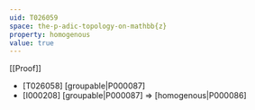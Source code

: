 ```yaml
---
uid: T026059
space: the-p-adic-topology-on-mathbb{z}
property: homogenous
value: true
---
```

[[Proof]]

* [T026058] [groupable|P000087]
* [I000208] [groupable|P000087] => [homogenous|P000086]

